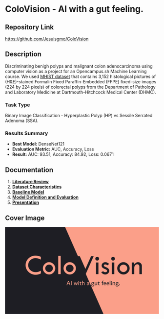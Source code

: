 # ColoVision - AI with a gut feeling.

## Repository Link

https://github.com/Jesuisgmo/ColoVision


## Description

Discriminating benigh polyps and malignant colon adenocarcinoma using computer vision as a project for an Opencampus.sh Machine Learning course. We used [MHIST dataset](https://bmirds.github.io/MHIST/) that contains 3,152 histological pictures of (H&E)-stained Formalin Fixed Paraffin-Embedded (FFPE) fixed-size images (224 by 224 pixels) of colorectal polyps from the Department of Pathology and Laboratory Medicine at Dartmouth-Hitchcock Medical Center (DHMC).

### Task Type

Binary Image Classification - Hyperplastic Polyp (HP) vs Sessile Serrated Adenoma (SSA).

### Results Summary

- **Best Model:** DenseNet121
- **Evaluation Metric:** AUC, Accuracy, Loss
- **Result:** 
              AUC: 93.51,
              Accuracy: 84.92,
              Loss: 0.0671
## Documentation

1. **[Literature Review](0_LiteratureReview/README.md)**
2. **[Dataset Characteristics](1_DatasetCharacteristics/exploratory_data_analysis.ipynb)**
3. **[Baseline Model](2_BaselineModel/Baseline_model.ipynb)**
4. **[Model Definition and Evaluation](3_Model/FINAL_model.ipynb)**
5. **[Presentation](4_Presentation/README.md)**

## Cover Image

![Project Cover Image](CoverImage/ColoVision.png)
